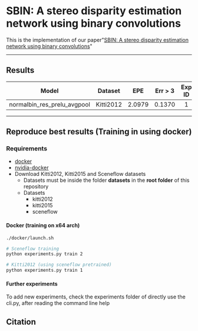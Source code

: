 # SBIN: A stereo disparity estimation network using binary convolutions
This is the implementation of our paper"[SBIN: A stereo disparity estimation network using binary convolutions](.)"

---

## Results

| Model | Dataset | EPE | Err > 3 | Exp ID|
|:-----:|:-------:|:---:|:-------:|:------:|
| normalbin_res_prelu_avgpool| Kitti2012| 2.0979 | 0.1370 | 1 |

---

## Reproduce best results (Training in using docker)

### Requirements

- [docker](https://docs.docker.com/engine/install/ubuntu/)
- [nvidia-docker](https://github.com/NVIDIA/nvidia-docker)
- Download Kitti2012, Kitti2015 and Sceneflow datasets
    - Datasets must be inside the folder **datasets** in the **root folder** of this repository
    - Datasets
        - kitti2012
        - kitti2015
        - sceneflow

#### Docker (training on x64 arch)

```bash
./docker/launch.sh

# Sceneflow training
python experiments.py train 2

# Kitti2012 (using sceneflow pretrained)
python experiments.py train 1
```

#### Further experiments

To add new experiments, check the experiments folder of directly use the cli.py, after reading the command line help

## Citation
```
```

